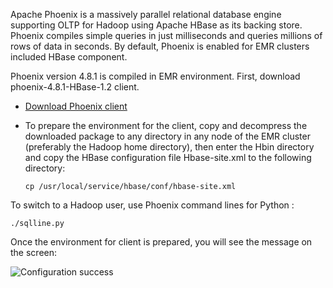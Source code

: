 Apache Phoenix is a massively parallel relational database engine supporting OLTP for Hadoop using Apache HBase as its backing store. Phoenix compiles simple queries in just milliseconds and queries millions of rows of data in seconds. By default, Phoenix is enabled for EMR clusters included HBase component.

Phoenix version 4.8.1 is compiled in EMR environment. First, download phoenix-4.8.1-HBase-1.2 client.

- [Download Phoenix client](https://archive.apache.org/dist/phoenix/apache-phoenix-4.8.1-HBase-1.2/bin/)

- To prepare the environment for the client, copy and decompress the downloaded package to any directory in any node of the EMR cluster (preferably the Hadoop home directory), then enter the Hbin directory and copy the HBase configuration file Hbase-site.xml to the following directory:

    ``` shell
    cp /usr/local/service/hbase/conf/hbase-site.xml 
    ```

To switch to a Hadoop user, use Phoenix command lines for Python :

``` 
./sqlline.py
```

Once the environment for client is prepared, you will see the message on the screen:

![Configuration success](https://mc.qcloudimg.com/static/img/18a364f4f014c8df2edcd89ded877e34/5-4-1.png)
